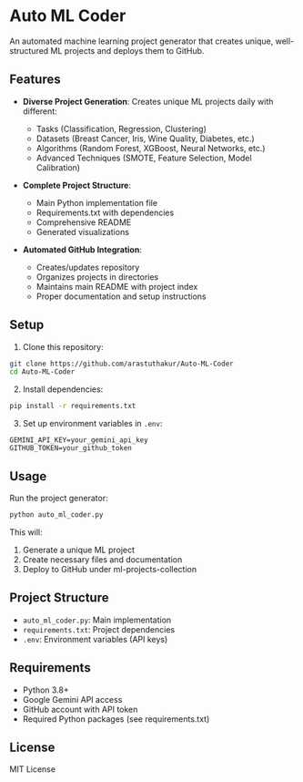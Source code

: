 # Auto ML Coder

An automated machine learning project generator that creates unique, well-structured ML projects and deploys them to GitHub.

## Features

- **Diverse Project Generation**: Creates unique ML projects daily with different:
  - Tasks (Classification, Regression, Clustering)
  - Datasets (Breast Cancer, Iris, Wine Quality, Diabetes, etc.)
  - Algorithms (Random Forest, XGBoost, Neural Networks, etc.)
  - Advanced Techniques (SMOTE, Feature Selection, Model Calibration)

- **Complete Project Structure**:
  - Main Python implementation file
  - Requirements.txt with dependencies
  - Comprehensive README
  - Generated visualizations

- **Automated GitHub Integration**:
  - Creates/updates repository
  - Organizes projects in directories
  - Maintains main README with project index
  - Proper documentation and setup instructions

## Setup

1. Clone this repository:
```bash
git clone https://github.com/arastuthakur/Auto-ML-Coder
cd Auto-ML-Coder
```

2. Install dependencies:
```bash
pip install -r requirements.txt
```

3. Set up environment variables in `.env`:
```
GEMINI_API_KEY=your_gemini_api_key
GITHUB_TOKEN=your_github_token
```

## Usage

Run the project generator:
```bash
python auto_ml_coder.py
```

This will:
1. Generate a unique ML project
2. Create necessary files and documentation
3. Deploy to GitHub under ml-projects-collection

## Project Structure

- `auto_ml_coder.py`: Main implementation
- `requirements.txt`: Project dependencies
- `.env`: Environment variables (API keys)

## Requirements

- Python 3.8+
- Google Gemini API access
- GitHub account with API token
- Required Python packages (see requirements.txt)

## License

MIT License 
